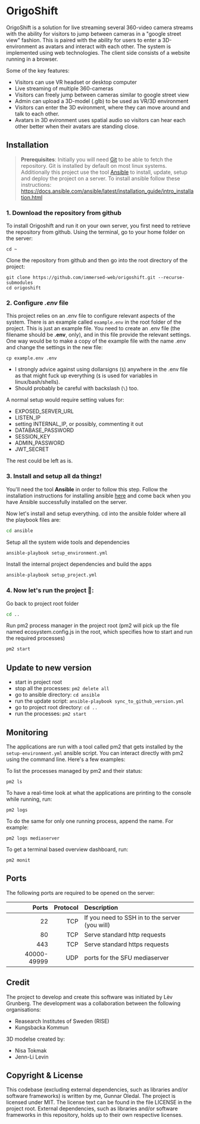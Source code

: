 # OrigoShift
OrigoShift is a solution for live streaming several 360-video camera streams with the ability for visitors to jump between cameras in a "google street view" fashion. This is paired with the ability for users to enter a 3D-environment as avatars and interact with each other.
The system is implemented using web technologies. The client side consists of a website running in a browser.

Some of the key features:
- Visitors can use VR headset or desktop computer
- Live streaming of multiple 360-cameras
- Visitors can freely jump between cameras similar to google street view
- Admin can upload a 3D-model (.glb) to be used as VR/3D environment
- Visitors can enter the 3D evironment, where they can move around and talk to each other.
- Avatars in 3D evironment uses spatial audio so visitors can hear each other better when their avatars are standing close.

## Installation
> **Prerequisites**: Initially you will need [Git](https://git-scm.com/) to be able to fetch the repository. Git is installed by default on most linux systems.
Additionally this project use the tool [Ansible](https://www.ansible.com/) to install, update, setup and deploy the project on a server.
To install ansible follow these instructions:
https://docs.ansible.com/ansible/latest/installation_guide/intro_installation.html

### 1. Download the repository from github
To install Origoshift and run it on your own server, you first need to retrieve the repository from github.
Using the terminal, go to your home folder on the server:
```
cd ~
```
Clone the repository from github and then go into the root directory of the project:
```
git clone https://github.com/immersed-web/origoshift.git --recurse-submodules
cd origoshift
```

### 2. Configure _.env_ file
This project relies on an .env file to configure relevant aspects of the system.
There is an example called `example.env` in the root folder of the project. This is just an example file. You need to create an .env file (the filename should be **.env**, only), and in this file provide the relevant settings. One way would be to make a copy of the example file with the name .env and change the settings in the new file:
```
cp example.env .env
```
- I strongly advice against using dollarsigns (`$`) anywhere in the .env file as that might fuck up everything (`$` is used for variables in linux/bash/shells).
- Should probably be careful with backslash (`\`) too.

A normal setup would require setting values for:
- EXPOSED_SERVER_URL
- LISTEN_IP
- setting INTERNAL_IP, or possibly, commenting it out
- DATABASE_PASSWORD
- SESSION_KEY
- ADMIN_PASSWORD
- JWT_SECRET


The rest could be left as is.

### 3. Install and setup all da thingz!
You'll need the tool __Ansible__ in order to follow this step. Follow the installation instructions for installing ansible [here](https://docs.ansible.com/ansible/latest/installation_guide/intro_installation.html) and come back when you have Ansible successfully installed on the server.

Now let's install and setup everything.
cd into the ansible folder where all the playbook files are:
```bash
cd ansible
```
Setup all the system wide tools and dependencies
```bash
ansible-playbook setup_environment.yml
```

Install the internal project dependencies and build the apps
```bash
ansible-playbook setup_project.yml
```

### 4. Now let's run the project 🚀:
Go back to project root folder
```bash
cd ..
```
Run pm2 process manager in the project root (pm2 will pick up the file named ecosystem.config.js in the root, which specifies how to start and run the required processes)
```bash
pm2 start
```

## Update to new version
- start in project root
- stop all the processes: `pm2 delete all`
- go to ansible directory: `cd ansible`
- run the update script: `ansible-playbook sync_to_github_version.yml`
- go to project root directory: `cd ..`
- run the processes: `pm2 start`


## Monitoring
The applications are run with a tool called pm2 that gets installed by the `setup-environment.yml` ansible script. You can interact directly with pm2 using the command line. Here's a few examples:

To list the processes managed by pm2 and their status:
```
pm2 ls
```

To have a real-time look at what the applications are printing to the console while running, run:
```
pm2 logs
```

To do the same for only one running process, append the name. For example:
```
pm2 logs mediaserver
```

To get a terminal based overview dashboard, run:
```
pm2 monit
```

## Ports
The following ports are required to be opened on the server:

| Ports | Protocol  | Description |
| -------: | -------: | :----- |
| 22    | TCP       | If you need to SSH in to the server (you will) |
| 80    | TCP       | Serve standard http requests |
| 443   | TCP       | Serve standard https requests |
| 40000-49999 | UDP | ports for the SFU mediaserver |

## Credit
The project to develop and create this software was initiated by Lèv Grunberg.
The development was a collaboration between the following organisations:
- Reasearch Institutes of Sweden (RISE)
- Kungsbacka Kommun

3D modelse created by:
- Nisa Tokmak
- Jenn-Li Levin

## Copyright & License
This codebase (excluding external dependencies, such as libraries and/or software frameworks) is written by me, Gunnar Oledal. The project is licensed under MIT. The license text can be found in the file LICENSE in the project root.
External dependencies, such as libraries and/or software frameworks in this repository, holds up to their own respective licenses.
